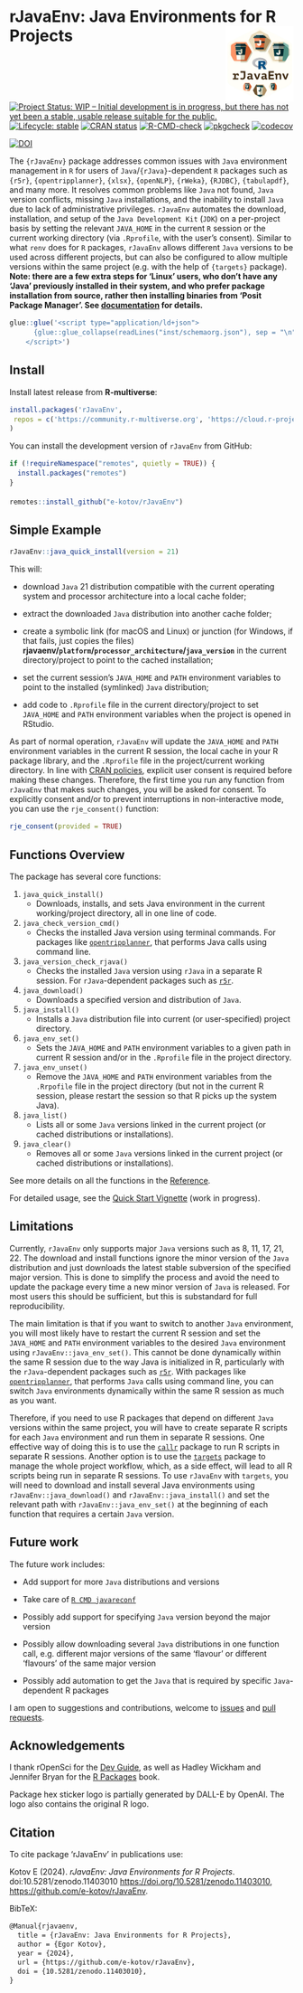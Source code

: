

<!-- README.md is generated from README.Rmd. Please edit that file -->

# rJavaEnv: Java Environments for R Projects <a href="https://www.ekotov.pro/rJavaEnv/"><img src="man/figures/logo.png" align="right" height="134" alt="rJavaEnv website" /></a>

<!-- badges: start -->

[![Project Status: WIP – Initial development is in progress, but there
has not yet been a stable, usable release suitable for the
public.](https://www.repostatus.org/badges/latest/active.svg)](https://www.repostatus.org/#active)
<a href="https://lifecycle.r-lib.org/articles/stages.html#stable"
target="_blank"><img
src="https://img.shields.io/badge/lifecycle-stable-brightgreen.svg"
alt="Lifecycle: stable" /></a>
<a href="https://CRAN.R-project.org/package=rJavaEnv"
target="_blank"><img
src="https://www.r-pkg.org/badges/version/rJavaEnv.png"
alt="CRAN status" /></a>
[![R-CMD-check](https://github.com/e-kotov/rJavaEnv/actions/workflows/R-CMD-check.yaml/badge.svg)](https://github.com/e-kotov/rJavaEnv/actions/workflows/R-CMD-check.yaml)
[![pkgcheck](https://github.com/e-kotov/rJavaEnv/workflows/pkgcheck/badge.svg)](https://github.com/e-kotov/rJavaEnv/actions?query=workflow%3Apkgcheck)
[![codecov](https://codecov.io/github/e-kotov/rJavaEnv/graph/badge.svg?token=2UKGZVNO5V)](https://app.codecov.io/github/e-kotov/rJavaEnv)

[![DOI](https://zenodo.org/badge/DOI/10.5281/zenodo.11403009.svg)](https://dx.doi.org/10.5281/zenodo.11403009)

<!-- badges: end -->

The `{rJavaEnv}` package addresses common issues with `Java` environment
management in `R` for users of `Java`/`{rJava}`-dependent `R` packages
such as `{r5r}`, `{opentripplanner}`, `{xlsx}`, `{openNLP}`, `{rWeka}`,
`{RJDBC}`, `{tabulapdf}`, and many more. It resolves common problems
like `Java` not found, `Java` version conflicts, missing `Java`
installations, and the inability to install `Java` due to lack of
administrative privileges. `rJavaEnv` automates the download,
installation, and setup of the `Java Development Kit` (`JDK`) on a
per-project basis by setting the relevant `JAVA_HOME` in the current `R`
session or the current working directory (via `.Rprofile`, with the
user’s consent). Similar to what `renv` does for `R` packages,
`rJavaEnv` allows different `Java` versions to be used across different
projects, but can also be configured to allow multiple versions within
the same project (e.g. with the help of `{targets}` package). **Note:
there are a few extra steps for ‘Linux’ users, who don’t have any ‘Java’
previously installed in their system, and who prefer package
installation from source, rather then installing binaries from ‘Posit
Package Manager’. See
[documentation](https://www.ekotov.pro/rJavaEnv/articles/rJavaEnv.html#note-linux)
for details.**

``` r
glue::glue('<script type="application/ld+json">
      {glue::glue_collapse(readLines("inst/schemaorg.json"), sep = "\n")}
    </script>')
```

<script type="application/ld+json">
      {
  "@context": "https://schema.org",
  "@graph": [
    {
      "type": "SoftwareSourceCode",
      "author": {
        "id": "https://orcid.org/0000-0001-6690-5345"
      },
      "codeRepository": "https://github.com/e-kotov/rJavaEnv",
      "contributor": {
        "id": "https://orcid.org/0000-0003-1017-7574",
        "type": "Person",
        "email": "mavargas11@uc.cl",
        "familyName": "Vargas",
        "givenName": "Mauricio"
      },
      "copyrightHolder": {
        "id": "https://orcid.org/0000-0001-6690-5345",
        "type": "Person",
        "email": "kotov.egor@gmail.com",
        "familyName": "Kotov",
        "givenName": "Egor"
      },
      "description": "The 'rJavaEnv' package addresses common issues with 'Java' environment management in 'R' for users of 'Java'/'rJava'-dependent 'R' packages such as 'r5r', 'opentripplanner', 'xlsx', 'openNLP', 'rWeka', 'RJDBC', 'tabulapdf', and many more. It resolves common problems like 'Java' not found, 'Java' version conflicts, missing 'Java' installations, and the inability to install 'Java' due to lack of administrative privileges. 'rJavaEnv' automates the download, installation, and setup of the 'Java Development Kit' ('JDK') on a per-project basis by setting the relevant 'JAVA_HOME' in the current 'R' session or the current working directory (via '.Rprofile', with the user's consent). Similar to what 'renv' does for 'R' packages, 'rJavaEnv' allows different 'Java' versions to be used across different projects, but can also be configured to allow multiple versions within the same project (e.g. with the help of 'targets' package). Note: there are a few extra steps for 'Linux' users, who don't have any 'Java' previously installed in their system, and who prefer package installation from source, rather then installing binaries from 'Posit Package Manager'. See documentation for details.",
      "license": "https://spdx.org/licenses/MIT",
      "name": "rJavaEnv: 'Java' Environments for R Projects",
      "programmingLanguage": {
        "type": "ComputerLanguage",
        "name": "R",
        "url": "https://r-project.org"
      },
      "runtimePlatform": "R version 4.4.1 (2024-06-14)",
      "version": "0.1.1"
    },
    {
      "id": "https://doi.org/10.5281/zenodo.11403010",
      "type": "SoftwareSourceCode",
      "author": {
        "id": "https://orcid.org/0000-0001-6690-5345",
        "type": "Person",
        "email": "kotov.egor@gmail.com",
        "familyName": "Kotov",
        "givenName": "Egor"
      },
      "name": "rJavaEnv: Java Environments for R Projects"
    }
  ]
}
    </script>

## Install

Install latest release from **R-multiverse**:

``` r
install.packages('rJavaEnv',
 repos = c('https://community.r-multiverse.org', 'https://cloud.r-project.org')
)
```

You can install the development version of `rJavaEnv` from GitHub:

``` r
if (!requireNamespace("remotes", quietly = TRUE)) {
  install.packages("remotes")
}

remotes::install_github("e-kotov/rJavaEnv")
```

## Simple Example

``` r
rJavaEnv::java_quick_install(version = 21)
```

This will:

- download `Java` 21 distribution compatible with the current operating
  system and processor architecture into a local cache folder;

- extract the downloaded `Java` distribution into another cache folder;

- create a symbolic link (for macOS and Linux) or junction (for Windows,
  if that fails, just copies the files)
  **rjavaenv/`platform`/`processor_architecture`/`java_version`** in the
  current directory/project to point to the cached installation;

- set the current session’s `JAVA_HOME` and `PATH` environment variables
  to point to the installed (symlinked) `Java` distribution;

- add code to `.Rprofile` file in the current directory/project to set
  `JAVA_HOME` and `PATH` environment variables when the project is
  opened in RStudio.

As part of normal operation, `rJavaEnv` will update the `JAVA_HOME` and
`PATH` environment variables in the current R session, the local cache
in your R package library, and the `.Rprofile` file in the
project/current working directory. In line with [CRAN
policies](https://cran.r-project.org/web/packages/policies.html),
explicit user consent is required before making these changes.
Therefore, the first time you run any function from `rJavaEnv` that
makes such changes, you will be asked for consent. To explicitly consent
and/or to prevent interruptions in non-interactive mode, you can use the
`rje_consent()` function:

``` r
rje_consent(provided = TRUE)
```

## Functions Overview

The package has several core functions:

1.  `java_quick_install()`
    - Downloads, installs, and sets Java environment in the current
      working/project directory, all in one line of code.
2.  `java_check_version_cmd()`
    - Checks the installed Java version using terminal commands. For
      packages like
      <a href="https://github.com/ropensci/opentripplanner"
      target="_blank"><code>opentripplanner</code></a>, that performs
      Java calls using command line.
3.  `java_version_check_rjava()`
    - Checks the installed `Java` version using `rJava` in a separate R
      session. For `rJava`-dependent packages such as
      <a href="https://github.com/ipeaGIT/r5r"
      target="_blank"><code>r5r</code></a>.
4.  `java_download()`
    - Downloads a specified version and distribution of `Java`.
5.  `java_install()`
    - Installs a `Java` distribution file into current (or
      user-specified) project directory.
6.  `java_env_set()`
    - Sets the `JAVA_HOME` and `PATH` environment variables to a given
      path in current R session and/or in the `.Rprofile` file in the
      project directory.
7.  `java_env_unset()`
    - Remove the `JAVA_HOME` and `PATH` environment variables from the
      `.Rrpofile` file in the project directory (but not in the current
      R session, please restart the session so that R picks up the
      system Java).
8.  `java_list()`
    - Lists all or some `Java` versions linked in the current project
      (or cached distributions or installations).
9.  `java_clear()`
    - Removes all or some `Java` versions linked in the current project
      (or cached distributions or installations).

See more details on all the functions in the
<a href="https://www.ekotov.pro/rJavaEnv/reference/index.html"
target="_blank">Reference</a>.

For detailed usage, see the [Quick Start
Vignette](https://www.ekotov.pro/rJavaEnv/articles/rJavaEnv.html) (work
in progress).

## Limitations

Currently, `rJavaEnv` only supports major `Java` versions such as 8, 11,
17, 21, 22. The download and install functions ignore the minor version
of the `Java` distribution and just downloads the latest stable
subversion of the specified major version. This is done to simplify the
process and avoid the need to update the package every time a new minor
version of `Java` is released. For most users this should be sufficient,
but this is substandard for full reproducibility.

The main limitation is that if you want to switch to another `Java`
environment, you will most likely have to restart the current R session
and set the `JAVA_HOME` and `PATH` environment variables to the desired
`Java` environment using `rJavaEnv::java_env_set()`. This cannot be done
dynamically within the same R session due to the way Java is initialized
in R, particularly with the `rJava`-dependent packages such as
<a href="https://github.com/ipeaGIT/r5r"
target="_blank"><code>r5r</code></a>. With packages like
<a href="https://github.com/ropensci/opentripplanner"
target="_blank"><code>opentripplanner</code></a>, that performs `Java`
calls using command line, you can switch `Java` environments dynamically
within the same R session as much as you want.

Therefore, if you need to use R packages that depend on different `Java`
versions within the same project, you will have to create separate R
scripts for each `Java` environment and run them in separate R sessions.
One effective way of doing this is to use the
<a href="https://github.com/r-lib/callr"
target="_blank"><code>callr</code></a> package to run R scripts in
separate R sessions. Another option is to use the
<a href="https://github.com/ropensci/targets"
target="_blank"><code>targets</code></a> package to manage the whole
project workflow, which, as a side effect, will lead to all R scripts
being run in separate R sessions. To use `rJavaEnv` with `targets`, you
will need to download and install several Java environments using
`rJavaEnv::java_download()` and `rJavaEnv::java_install()` and set the
relevant path with `rJavaEnv::java_env_set()` at the beginning of each
function that requires a certain `Java` version.

## Future work

The future work includes:

- Add support for more `Java` distributions and versions

- Take care of <a
  href="https://solutions.posit.co/envs-pkgs/using-rjava/#reconfigure-r"
  target="_blank"><code>R CMD javareconf</code></a>

- Possibly add support for specifying `Java` version beyond the major
  version

- Possibly allow downloading several `Java` distributions in one
  function call, e.g. different major versions of the same ‘flavour’ or
  different ‘flavours’ of the same major version

- Possibly add automation to get the `Java` that is required by specific
  `Java`-dependent R packages

I am open to suggestions and contributions, welcome to
<a href="https://github.com/e-kotov/rJavaEnv/issues"
target="_blank">issues</a> and
<a href="https://github.com/e-kotov/rJavaEnv/pulls" target="_blank">pull
requests</a>.

## Acknowledgements

I thank rOpenSci for the
<a href="https://devguide.ropensci.org/" target="_blank">Dev Guide</a>,
as well as Hadley Wickham and Jennifer Bryan for the
<a href="https://r-pkgs.org/" target="_blank">R Packages</a> book.

Package hex sticker logo is partially generated by DALL-E by OpenAI. The
logo also contains the original R logo.

## Citation

To cite package ‘rJavaEnv’ in publications use:

Kotov E (2024). *rJavaEnv: Java Environments for R Projects*.
doi:10.5281/zenodo.11403010 <https://doi.org/10.5281/zenodo.11403010>,
<https://github.com/e-kotov/rJavaEnv>.

BibTeX:

    @Manual{rjavaenv,
      title = {rJavaEnv: Java Environments for R Projects},
      author = {Egor Kotov},
      year = {2024},
      url = {https://github.com/e-kotov/rJavaEnv},
      doi = {10.5281/zenodo.11403010},
    }
